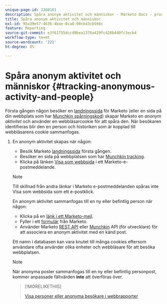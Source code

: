 ```yaml
---
unique-page-id: 2360181
description: Spåra anonym aktivitet och människor - Marketo Docs - produktdokumentation
title: Spåra anonym aktivitet och människor
exl-id: 95a39e57-4636-4bae-8ca8-00cb43cb566c
feature: Reporting
source-git-commit: e3f61755dccd9bea1378a429fc428b440fc3ecb4
workflow-type: tm+mt
source-wordcount: '221'
ht-degree: 0%

---
```


# Spåra anonym aktivitet och människor {#tracking-anonymous-activity-and-people}

Första gången någon besöker en [landningssida](/help/marketo/product-docs/demand-generation/landing-pages/free-form-landing-pages/create-a-free-form-landing-page.md) för Marketo (eller en sida på din webbplats som har [Munchkin spårningskod](/help/marketo/product-docs/administration/additional-integrations/add-munchkin-tracking-code-to-your-website.md)) skapar Marketo en _anonym aktivitet_ och använder en webbläsarcookie för att spåra den. När besökaren identifieras blir den en person och historiken som är kopplad till webbläsarens cookie sammanfogas.

1. En anonym aktivitet skapas när någon:

   * Besök Marketo [landningssida](/help/marketo/product-docs/demand-generation/landing-pages/free-form-landing-pages/create-a-free-form-landing-page.md) första gången.
   * Besöker en sida på webbplatsen som har [Munchkin tracking](/help/marketo/product-docs/administration/additional-integrations/add-munchkin-tracking-code-to-your-website.md).
   * Klicka på länken [Visa som webbsida](/help/marketo/product-docs/email-marketing/general/functions-in-the-editor/add-a-view-as-web-page-link-to-an-email.md) i ett Marketo-e-postmeddelande.

   >[!NOTE]
   >
   >Till skillnad från andra länkar i Marketo e-postmeddelanden spåras inte Visa som webbsida som ett e-postklick.

   En anonym aktivitet sammanfogas till en ny eller befintlig person när någon:

   * Klicka på en [länk i ett Marketo-mejl](/help/marketo/product-docs/email-marketing/general/using-tokens/add-tokens-to-an-email-link.md).
   * Fyller i ett [formulär](/help/marketo/product-docs/demand-generation/forms/creating-a-form/create-a-form.md) från Marketo.
   * Använder Marketo [REST API](https://experienceleague.adobe.com/en/docs/marketo-developer/marketo/rest/lead-database/leads) eller [Munchkin](https://experienceleague.adobe.com/en/docs/marketo-developer/marketo/javascriptapi/leadtracking/lead-tracking) API (för utvecklare) för att associera en anonym aktivitet med en känd post.

   Ett namn i databasen kan vara knutet till många cookies eftersom användare ofta använder olika enheter och webbläsare för att besöka webbplatsen.

   >[!NOTE]
   >
   >När anonyma poster sammanfogas till en ny eller befintlig personpost, kommer anpassade fältvärden **inte** att överföras över.

   >[!MORELIKETHIS]
   >
   >[Visa personer eller anonyma besökare i webbrapporter](/help/marketo/product-docs/reporting/basic-reporting/report-activity/display-people-or-anonymous-visitors-in-web-reports.md)
